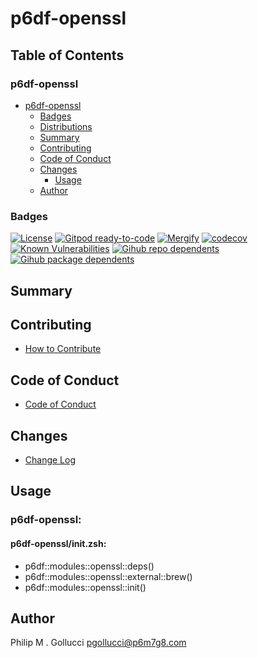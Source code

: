 # p6df-openssl

## Table of Contents


### p6df-openssl
- [p6df-openssl](#p6df-openssl)
  - [Badges](#badges)
  - [Distributions](#distributions)
  - [Summary](#summary)
  - [Contributing](#contributing)
  - [Code of Conduct](#code-of-conduct)
  - [Changes](#changes)
    - [Usage](#usage)
  - [Author](#author)

### Badges

[![License](https://img.shields.io/badge/License-Apache%202.0-yellowgreen.svg)](https://opensource.org/licenses/Apache-2.0)
[![Gitpod ready-to-code](https://img.shields.io/badge/Gitpod-ready--to--code-blue?logo=gitpod)](https://gitpod.io/#https://github.com/p6m7g8/p6df-openssl)
[![Mergify](https://img.shields.io/endpoint.svg?url=https://gh.mergify.io/badges/p6m7g8/p6df-openssl/&style=flat)](https://mergify.io)
[![codecov](https://codecov.io/gh/p6m7g8/p6df-openssl/branch/master/graph/badge.svg?token=14Yj1fZbew)](https://codecov.io/gh/p6m7g8/p6df-openssl)
[![Known Vulnerabilities](https://snyk.io/test/github/p6m7g8/p6df-openssl/badge.svg?targetFile=package.json)](https://snyk.io/test/github/p6m7g8/p6df-openssl?targetFile=package.json)
[![Gihub repo dependents](https://badgen.net/github/dependents-repo/p6m7g8/p6df-openssl)](https://github.com/p6m7g8/p6df-openssl/network/dependents?dependent_type=REPOSITORY)
[![Gihub package dependents](https://badgen.net/github/dependents-pkg/p6m7g8/p6df-openssl)](https://github.com/p6m7g8/p6df-openssl/network/dependents?dependent_type=PACKAGE)

## Summary

## Contributing

- [How to Contribute](CONTRIBUTING.md)

## Code of Conduct

- [Code of Conduct](https://github.com/p6m7g8/.github/blob/master/CODE_OF_CONDUCT.md)

## Changes

- [Change Log](CHANGELOG.md)

## Usage

### p6df-openssl:

#### p6df-openssl/init.zsh:

- p6df::modules::openssl::deps()
- p6df::modules::openssl::external::brew()
- p6df::modules::openssl::init()



## Author

Philip M . Gollucci <pgollucci@p6m7g8.com>
